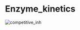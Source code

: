 # Enzyme_kinetics

![competitive_inh](https://user-images.githubusercontent.com/65451658/215441132-1b1906b9-c432-4902-bc57-e0d73f86b518.png)
